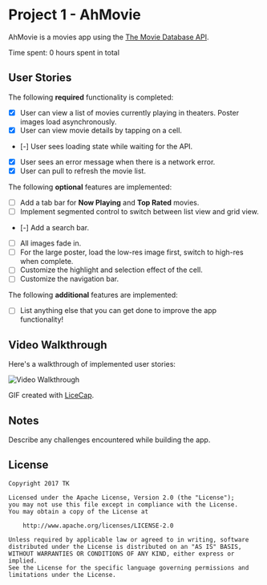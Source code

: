 # Project 1 - AhMovie

AhMovie is a movies app using the [The Movie Database API](http://docs.themoviedb.apiary.io/#).

Time spent: 0 hours spent in total

## User Stories

The following **required** functionality is completed:

- [x] User can view a list of movies currently playing in theaters. Poster images load asynchronously.
- [x] User can view movie details by tapping on a cell.
- [-] User sees loading state while waiting for the API.
- [x] User sees an error message when there is a network error.
- [x] User can pull to refresh the movie list.

The following **optional** features are implemented:

- [ ] Add a tab bar for **Now Playing** and **Top Rated** movies.
- [ ] Implement segmented control to switch between list view and grid view.
- [-] Add a search bar.
- [ ] All images fade in.
- [ ] For the large poster, load the low-res image first, switch to high-res when complete.
- [ ] Customize the highlight and selection effect of the cell.
- [ ] Customize the navigation bar.

The following **additional** features are implemented:

- [ ] List anything else that you can get done to improve the app functionality!

## Video Walkthrough

Here's a walkthrough of implemented user stories:

<img src='http://imgur.com/BWDdUpH.gif' title='Video Walkthrough' width='' alt='Video Walkthrough' />

GIF created with [LiceCap](http://www.cockos.com/licecap/).

## Notes

Describe any challenges encountered while building the app.

## License

    Copyright 2017 TK

    Licensed under the Apache License, Version 2.0 (the "License");
    you may not use this file except in compliance with the License.
    You may obtain a copy of the License at

        http://www.apache.org/licenses/LICENSE-2.0

    Unless required by applicable law or agreed to in writing, software
    distributed under the License is distributed on an "AS IS" BASIS,
    WITHOUT WARRANTIES OR CONDITIONS OF ANY KIND, either express or implied.
    See the License for the specific language governing permissions and
    limitations under the License.
